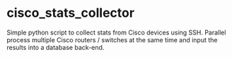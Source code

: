# cisco_stats_collector
Simple python script to collect stats from Cisco devices using SSH. Parallel process multiple Cisco routers / switches at the same time and input the results into a database back-end. 
